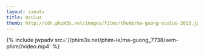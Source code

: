 ```yaml
---
layout: sieutv
title: Oculus
thumb: http://cdn.phim3s.net/images/films/thumb/ma-guong-oculus-2013.jpg
---
```

{% include jwpadv src='//phim3s.net/phim-le/ma-guong_7738/xem-phim//video.mp4' %}